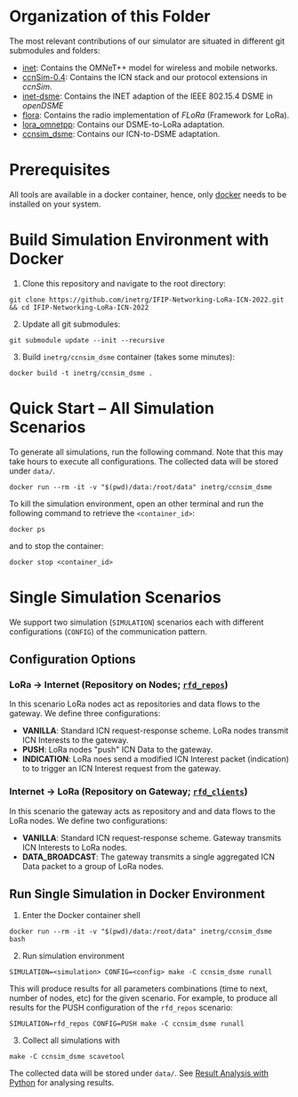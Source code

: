 

# Organization of this Folder

The most relevant contributions of our simulator are situated in different git submodules and folders:

- [inet](https://github.com/inetrg/inet/tree/6498d2423c72724269b8d7a943773ca11e62c505): Contains the OMNeT++ model for wireless and mobile networks.
- [ccnSim-0.4](https://github.com/inetrg/ccnSim-0.4/tree/fe0964e1162c5dc9303e622f461ff2c62bb0585e): Contains the ICN stack and our protocol extensions in *ccnSim*.
- [inet-dsme](https://github.com/inetrg/inet-dsme/tree/3c2483ad5afa3487e78f100c05f129e769363b44): Contains the INET adaption of the IEEE 802.15.4 DSME in *openDSME*
- [flora](https://github.com/inetrg/flora/tree/8126aafbeeeae6ea3d726e802b845cb83f3c7fa2): Contains the radio implementation of *FLoRa* (Framework for LoRa).
- [lora_omnetpp](lora_omnetpp/): Contains our DSME-to-LoRa adaptation.
- [ccnsim_dsme](ccnsim_dsme/): Contains our ICN-to-DSME adaptation.


# Prerequisites

All tools are available in a docker container, hence, only [docker](https://docker-docs.netlify.app/install/) needs to be installed on your system.


# Build Simulation Environment with Docker
1. Clone this repository and navigate to the root directory:

```
git clone https://github.com/inetrg/IFIP-Networking-LoRa-ICN-2022.git && cd IFIP-Networking-LoRa-ICN-2022
```

2. Update all git submodules:
```
git submodule update --init --recursive
```

3. Build `inetrg/ccnsim_dsme` container (takes some minutes):
```
docker build -t inetrg/ccnsim_dsme .
```

# Quick Start – All Simulation Scenarios
To generate all simulations, run the following command. Note that this may take hours to execute all configurations. The collected data will be stored under `data/`.
```
docker run --rm -it -v "$(pwd)/data:/root/data" inetrg/ccnsim_dsme
```

To kill the simulation environment, open an other terminal and run the following command to retrieve the `<container_id>`:
```
docker ps
```

and to stop the container:
```
docker stop <container_id>
```


# Single Simulation Scenarios
We support two simulation (`SIMULATION`) scenarios each with different configurations (`CONFIG`) of the communication pattern.

## Configuration Options
### LoRa -> Internet (Repository on Nodes; [`rfd_repos`](ccnsim_dsme/simulations/rfd_repos.ini))
In this scenario LoRa nodes act as repositories and data flows to the gateway.
We define three configurations:
- **VANILLA**: Standard ICN request-response scheme. LoRa nodes transmit ICN Interests to the gateway.
- **PUSH**: LoRa nodes "push" ICN Data to the gateway.
- **INDICATION**: LoRa noes send a modified ICN Interest packet (indication) to to trigger an ICN Interest request from the gateway.

### Internet -> LoRa (Repository on Gateway; [`rfd_clients`](ccnsim_dsme/simulations/rfd_clients.ini))
In this scenario the gateway acts as repository and and data flows to the LoRa nodes.
We define two configurations:
- **VANILLA**: Standard ICN request-response scheme. Gateway transmits ICN Interests to LoRa nodes.
- **DATA_BROADCAST**: The gateway transmits a single aggregated ICN Data packet to a group of LoRa nodes.

## Run Single Simulation in Docker Environment

1. Enter the Docker container shell
```
docker run --rm -it -v "$(pwd)/data:/root/data" inetrg/ccnsim_dsme bash
```

2. Run simulation environment
```
SIMULATION=<simulation> CONFIG=<config> make -C ccnsim_dsme runall
```
This will produce results for all parameters combinations (time to next, number
of nodes, etc) for the given scenario.
For example, to produce all results for the PUSH configuration of the `rfd_repos`
scenario:
```
SIMULATION=rfd_repos CONFIG=PUSH make -C ccnsim_dsme runall
```

3. Collect all simulations with
```
make -C ccnsim_dsme scavetool
```
The collected data will be stored under `data/`.
See [Result Analysis with Python](https://docs.omnetpp.org/tutorials/pandas/) for
analysing results.

